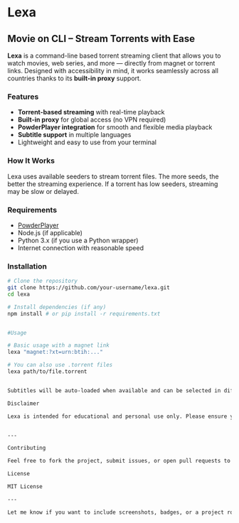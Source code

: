 # Lexa

## Movie on CLI – Stream Torrents with Ease

**Lexa** is a command-line based torrent streaming client that allows you to watch movies, web series, and more — directly from magnet or torrent links. Designed with accessibility in mind, it works seamlessly across all countries thanks to its **built-in proxy** support.

### Features

- **Torrent-based streaming** with real-time playback
- **Built-in proxy** for global access (no VPN required)
- **PowderPlayer integration** for smooth and flexible media playback
- **Subtitle support** in multiple languages
- Lightweight and easy to use from your terminal

### How It Works

Lexa uses available seeders to stream torrent files. The more seeds, the better the streaming experience. If a torrent has low seeders, streaming may be slow or delayed.

### Requirements

- [PowderPlayer](https://github.com/jaruba/PowderPlayer)
- Node.js (if applicable)
- Python 3.x (if you use a Python wrapper)
- Internet connection with reasonable speed

### Installation

```bash
# Clone the repository
git clone https://github.com/your-username/lexa.git
cd lexa

# Install dependencies (if any)
npm install # or pip install -r requirements.txt


#Usage

# Basic usage with a magnet link
lexa "magnet:?xt=urn:btih:..."

# You can also use .torrent files
lexa path/to/file.torrent


Subtitles will be auto-loaded when available and can be selected in different languages during playback via PowderPlayer.

Disclaimer

Lexa is intended for educational and personal use only. Please ensure you have the legal right to access any content you stream using this tool. The developer is not responsible for any misuse.


---

Contributing

Feel free to fork the project, submit issues, or open pull requests to contribute!

License

MIT License

---

Let me know if you want to include screenshots, badges, or a project roadmap.
